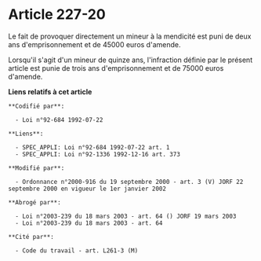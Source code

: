 # Article 227-20

Le fait de provoquer directement un mineur à la mendicité est puni de deux ans d'emprisonnement et de 45000 euros d'amende.

Lorsqu'il s'agit d'un mineur de quinze ans, l'infraction définie par le présent article est punie de trois ans
d'emprisonnement et de 75000 euros d'amende.

**Liens relatifs à cet article**

	**Codifié par**:

	  - Loi n°92-684 1992-07-22

	**Liens**:

	  - SPEC_APPLI: Loi n°92-684 1992-07-22 art. 1
	  - SPEC_APPLI: Loi n°92-1336 1992-12-16 art. 373

	**Modifié par**:

	  - Ordonnance n°2000-916 du 19 septembre 2000 - art. 3 (V) JORF 22 septembre 2000 en vigueur le 1er janvier 2002

	**Abrogé par**:

	  - Loi n°2003-239 du 18 mars 2003 - art. 64 () JORF 19 mars 2003
	  - Loi n°2003-239 du 18 mars 2003 - art. 64

	**Cité par**:

	  - Code du travail - art. L261-3 (M)
